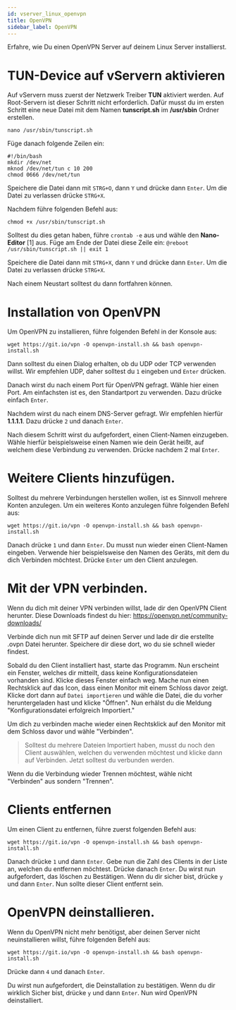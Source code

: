 ```yaml
---
id: vserver_linux_openvpn
title: OpenVPN
sidebar_label: OpenVPN
---
```


Erfahre, wie Du einen OpenVPN Server auf deinem Linux Server installierst.

# TUN-Device auf vServern aktivieren
Auf vServern muss zuerst der Netzwerk Treiber **TUN** aktiviert werden. 
Auf Root-Servern ist dieser Schritt nicht erforderlich.
Dafür musst du im ersten Schritt eine neue Datei mit dem Namen **tunscript.sh** im **/usr/sbin** Ordner erstellen. 
```
nano /usr/sbin/tunscript.sh 
```

Füge danach folgende Zeilen ein:
```
#!/bin/bash
mkdir /dev/net
mknod /dev/net/tun c 10 200
chmod 0666 /dev/net/tun
```

Speichere die Datei dann mit `STRG+O`, dann `Y` und drücke dann `Enter`. 
Um die Datei zu verlassen drücke `STRG+X`.

Nachdem führe folgenden Befehl aus: 
```
chmod +x /usr/sbin/tunscript.sh
```

Solltest du dies getan haben, führe ```crontab -e``` aus und wähle den **Nano-Editor** [1] aus. 
Füge am Ende der Datei diese Zeile ein: 
``` @reboot /usr/sbin/tunscript.sh || exit 1 ```

Speichere die Datei dann mit `STRG+X`, dann `Y` und drücke dann `Enter`. 
Um die Datei zu verlassen drücke `STRG+X`.

Nach einem Neustart solltest du dann fortfahren können.

# Installation von OpenVPN
Um OpenVPN zu installieren, führe folgenden Befehl in der Konsole aus: 
```
wget https://git.io/vpn -O openvpn-install.sh && bash openvpn-install.sh
```

Dann solltest du einen Dialog erhalten, ob du UDP oder TCP verwenden willst.
Wir empfehlen UDP, daher solltest du `1` eingeben und `Enter` drücken.

Danach wirst du nach einem Port für OpenVPN gefragt.
Wähle hier einen Port. Am einfachsten ist es, den Standartport zu verwenden. 
Dazu drücke einfach `Enter`.

Nachdem wirst du nach einem DNS-Server gefragt. Wir empfehlen hierfür **1.1.1.1**.
Dazu drücke `2` und danach `Enter`.

Nach diesem Schritt wirst du aufgefordert, einen Client-Namen einzugeben. 
Wähle hierfür beispielsweise einen Namen wie dein Gerät heißt, auf welchem diese Verbindung zu verwenden. 
Drücke nachdem 2 mal `Enter`. 

# Weitere Clients hinzufügen.
Solltest du mehrere Verbindungen herstellen wollen, ist es Sinnvoll mehrere Konten anzulegen. 
Um ein weiteres Konto anzulegen führe folgenden Befehl aus: 
```
wget https://git.io/vpn -O openvpn-install.sh && bash openvpn-install.sh
```

Danach drücke `1` und dann `Enter`. 
Du musst nun wieder einen Client-Namen eingeben. 
Verwende hier beispielsweise den Namen des Geräts, mit dem du dich Verbinden möchtest.
Drücke `Enter` um den Client anzulegen. 

# Mit der VPN verbinden. 
Wenn du dich mit deiner VPN verbinden willst, lade dir den OpenVPN Client herunter.
Diese Downloads findest du hier: https://openvpn.net/community-downloads/

Verbinde dich nun mit SFTP auf deinen Server und lade dir die erstellte .ovpn Datei herunter. 
Speichere dir diese dort, wo du sie schnell wieder findest.

Sobald du den Client installiert hast, starte das Programm. Nun erscheint ein Fenster, welches dir mitteilt, dass keine Konfigurationsdateien vorhanden sind. Klicke dieses Fenster einfach weg.
Mache nun einen Rechtsklick auf das Icon, dass einen Monitor mit einem Schloss davor zeigt.
Klicke dort dann auf `Datei importieren` und wähle die Datei, die du vorher heruntergeladen hast und klicke "Öffnen".
Nun erhälst du die Meldung "Konfigurationsdatei erfolgreich Importiert."

Um dich zu verbinden mache wieder einen Rechtsklick auf den Monitor mit dem Schloss davor und wähle "Verbinden".
> Solltest du mehrere Dateien Importiert haben, musst du noch den Client auswählen, welchen du verwenden möchtest und klicke dann auf Verbinden.
Jetzt solltest du verbunden werden.

Wenn du die Verbindung wieder Trennen möchtest, wähle nicht "Verbinden" aus sondern "Trennen". 

# Clients entfernen
Um einen Client zu entfernen, führe zuerst folgenden Befehl aus:
```
wget https://git.io/vpn -O openvpn-install.sh && bash openvpn-install.sh
```

Danach drücke `1` und dann `Enter`.
Gebe nun die Zahl des Clients in der Liste an, welchen du entfernen möchtest. Drücke danach `Enter`.
Du wirst nun aufgefordert, das löschen zu Bestätigen. Wenn du dir sicher bist, drücke `y` und dann `Enter`.
Nun sollte dieser Client entfernt sein. 

# OpenVPN deinstallieren. 
Wenn du OpenVPN nicht mehr benötigst, aber deinen Server nicht neuinstallieren willst, führe folgenden Befehl aus: 
```
wget https://git.io/vpn -O openvpn-install.sh && bash openvpn-install.sh
```
Drücke dann `4` und danach `Enter`.

Du wirst nun aufgefordert, die Deinstallation zu bestätigen. Wenn du dir wirklich Sicher bist, drücke `y` und dann `Enter`.
Nun wird OpenVPN deinstalliert.
